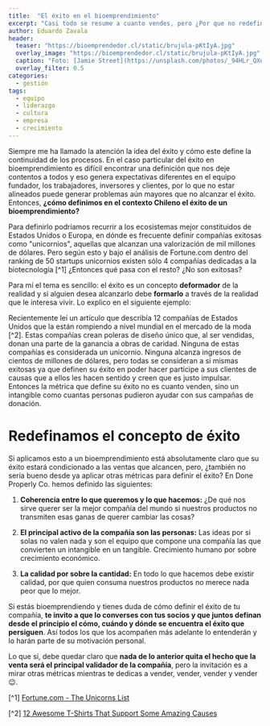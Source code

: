 ```yaml
---
title:  "El éxito en el bioemprendimiento"
excerpt: "Casi todo se resume a cuanto vendes, pero ¿Por que no redefinimos el éxito en un bioemprendimiento?"
author: Eduardo Zavala
header:
  teaser: "https://bioemprendedor.cl/static/brujula-pKtIyA.jpg"
  overlay_image: "https://bioemprendedor.cl/static/brujula-pKtIyA.jpg"
  caption: "Foto: [Jamie Street](https://unsplash.com/photos/_94HLr_QXo8) @ Unsplash"
  overlay_filter: 0.5
categories:
  - gestión
tags:
  - equipo
  - liderazgo
  - cultura
  - empresa
  - crecimiento
---
```


Siempre me ha llamado la atención la idea del éxito y cómo este define la continuidad de los procesos. En el caso particular del éxito en bioemprendimiento es difícil encontrar una definición que nos deje contentos a todos y eso genera expectativas diferentes en el equipo fundador, los trabajadores, inversores y clientes, por lo que no estar alineados puede generar problemas aún mayores que no alcanzar el éxito. Entonces, **¿cómo definimos en el contexto Chileno el éxito de un bioemprendimiento?**

Para definirlo podríamos recurrir a los ecosistemas mejor constituidos de Estados Unidos o Europa, en dónde es frecuente definir compañías exitosas como "unicornios", aquellas que alcanzan una valorización de mil millones de dólares. Pero según esto y bajo el análisis de Fortune.com dentro del ranking de 50 startups unicornios existen sólo 4 compañías dedicadas a la biotecnología [^1] ¿Entonces qué pasa con el resto? ¿No son exitosas?

Para mí el tema es sencillo: el éxito es un concepto **deformador** de la realidad y si alguien desea alcanzarlo debe **formarlo** a través de la realidad que le interesa vivir. Lo explico en el siguiente ejemplo:

Recientemente leí un artículo que describía 12 compañías de Estados Unidos que la están rompiendo a nivel mundial en el mercado de la moda [^2]. Estas compañías crean poleras de diseño único que, al ser vendidas, donan una parte de la ganancia a obras de caridad. Ninguna de estas compañías es considerada un unicornio. Ninguna alcanza ingresos de cientos de millones de dólares, pero todas se consideran a sí mismas exitosas ya que definen su éxito en poder hacer partícipe a sus clientes de causas que a ellos les hacen sentido y creen que es justo impulsar. Entonces la métrica que define su éxito no es cuanto venden, sino un intangible como cuantas personas pudieron ayudar con sus campañas de donación.

# Redefinamos el concepto de éxito

Si aplicamos esto a un bioemprendimiento está absolutamente claro que su éxito estará condicionado a las ventas que alcancen, pero, ¿también no sería bueno desde ya aplicar otras métricas para definir el éxito? En Done Properly Co. hemos definido las siguientes:

1. **Coherencia entre lo que queremos y lo que hacemos:** ¿De qué nos sirve querer ser la mejor compañía del mundo si nuestros productos no transmiten esas ganas de querer cambiar las cosas?

2. **El principal activo de la compañía son las personas:** Las ideas por si solas no valen nada y son el equipo que compone una compañía las que convierten un intangible en un tangible. Crecimiento humano por sobre crecimiento económico.

4. **La calidad por sobre la cantidad:** En todo lo que hacemos debe existir calidad, por que quien consuma nuestros productos no merece nada peor que lo mejor.

Si estás bioemprendiendo y tienes duda de cómo definir el éxito de tu compañía, **te invito a que lo converses con tus socios y que juntos definan desde el principio el cómo, cuándo y dónde se encuentra el éxito que persiguen**. Así todos los que los acompañen más adelante lo entenderán y lo harán parte de su motivación personal.

Lo que sí, debe quedar claro que **nada de lo anterior quita el hecho que la venta será el principal validador de la compañía**, pero la invitación es a mirar otras métricas mientras te dedicas a vender, vender, vender y vender 😉.

[^1] [Fortune.com - The Unicorns List](http://fortune.com/unicorns/)

[^2] [12 Awesome T-Shirts That Support Some Amazing Causes](https://www.causeartist.com/12-awesome-t-shirts-support-amazing-causes/)
